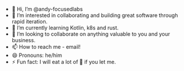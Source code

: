 - 👋 Hi, I’m @andy-focusedlabs
- 👀 I’m interested in collaborating and building great software through rapid iteration.
- 🌱 I’m currently learning Kotlin, k8s and rust.
- 💞️ I’m looking to collaborate on anything valuable to you and your business.
- 📫 How to reach me - email!
- 😄 Pronouns: he/him
- ⚡ Fun fact: I will eat a lot of 🍣 if you let me.

<!---
andy-focusedlabs/andy-focusedlabs is a ✨ special ✨ repository because its `README.md` (this file) appears on your GitHub profile.
You can click the Preview link to take a look at your changes.
--->
